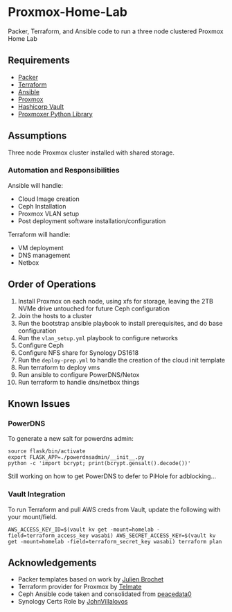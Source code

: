 # Proxmox-Home-Lab
Packer, Terraform, and Ansible code to run a three node clustered Proxmox Home Lab


## Requirements

* [Packer](https://www.packer.io/)
* [Terraform](https://www.terraform.io/)
* [Ansible](https://www.ansible.com/)
* [Proxmox](https://www.proxmox.com/en/)
* [Hashicorp Vault](https://www.vaultproject.io/)
* [Proxmoxer Python Library](https://pypi.org/project/proxmoxer/)

## Assumptions

Three node Proxmox cluster installed with shared storage.

### Automation and Responsibilities

Ansible will handle:
- Cloud Image creation
- Ceph Installation
- Proxmox VLAN setup
- Post deployment software installation/configuration

Terraform will handle:
- VM deployment
- DNS management
- Netbox

## Order of Operations

1. Install Proxmox on each node, using xfs for storage, leaving the 2TB NVMe drive untouched for future Ceph configuration
2. Join the hosts to a cluster
3. Run the bootstrap ansible playbook to install prerequisites, and do base configuration
4. Run the `vlan_setup.yml` playbook to configure networks
5. Configure Ceph
6. Configure NFS share for Synology DS1618
7. Run the `deploy-prep.yml` to handle the creation of the cloud init template
8. Run terraform to deploy vms
9. Run ansible to configure PowerDNS/Netox
10. Run terraform to handle dns/netbox things

## Known Issues

### PowerDNS

To generate a new salt for powerdns admin:

```
source flask/bin/activate
export FLASK_APP=./powerdnsadmin/__init__.py
python -c 'import bcrypt; print(bcrypt.gensalt().decode())'
```

Still working on how to get PowerDNS to defer to PiHole for adblocking...

### Vault Integration

To run Terraform and pull AWS creds from Vault, update the following with your mount/field.

```
AWS_ACCESS_KEY_ID=$(vault kv get -mount=homelab -field=terraform_access_key wasabi) AWS_SECRET_ACCESS_KEY=$(vault kv get -mount=homelab -field=terraform_secret_key wasabi) terraform plan
```

## Acknowledgements

* Packer templates based on work by [Julien Brochet](https://github.com/aerialls/madalynn-packer)
* Terraform provider for Proxmox by [Telmate](https://registry.terraform.io/providers/Telmate/proxmox)
* Ceph Ansible code taken and consolidated from [peacedata0](https://github.com/peacedata0/proxmox-ansible-1)
* Synology Certs Role by [JohnVillalovos](https://github.com/JohnVillalovos/synology_certs)